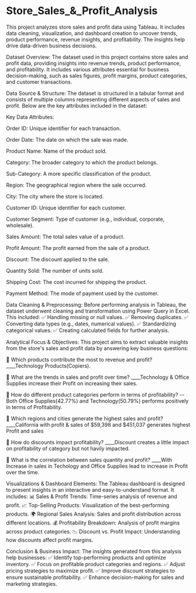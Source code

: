 # Store_Sales_&_Profit_Analysis
This project analyzes store sales and profit data using Tableau. It includes data cleaning, visualization, and dashboard creation to uncover trends, product performance, revenue insights, and profitability. The insights help drive data-driven business decisions.

Dataset Overview:
The dataset used in this project contains store sales and profit data, providing insights into revenue trends, product performance, and profitability. It includes various attributes essential for business decision-making, such as sales figures, profit margins, product categories, and customer transactions.

Data Source & Structure:
The dataset is structured in a tabular format and consists of multiple columns representing different aspects of sales and profit. Below are the key attributes included in the dataset:

Key Data Attributes:

Order ID: Unique identifier for each transaction.

Order Date: The date on which the sale was made.

Product Name: Name of the product sold.

Category: The broader category to which the product belongs.

Sub-Category: A more specific classification of the product.

Region: The geographical region where the sale occurred.

City: The city where the store is located.

Customer ID: Unique identifier for each customer.

Customer Segment: Type of customer (e.g., individual, corporate, wholesale).

Sales Amount: The total sales value of a product.

Profit Amount: The profit earned from the sale of a product.

Discount: The discount applied to the sale.

Quantity Sold: The number of units sold.

Shipping Cost: The cost incurred for shipping the product.

Payment Method: The mode of payment used by the customer.

Data Cleaning & Preprocessing:
Before performing analysis in Tableau, the dataset underwent cleaning and transformation using Power Query in Excel. This included:
✅ Handling missing or null values.
✅ Removing duplicates.
✅ Converting data types (e.g., dates, numerical values).
✅ Standardizing categorical values.
✅ Creating calculated fields for further analysis.

Analytical Focus & Objectives:
This project aims to extract valuable insights from the store's sales and profit data by answering key business questions:

🔹 Which products contribute the most to revenue and profit?                      ____Technology Products(Copiers).

🔹 What are the trends in sales and profit over time?                             ____Technology & Office Supplies increase their Profit on increasing their sales.  

🔹 How do different product categories perform in terms of profitability? --Both Office Supplies(42.77%) and Technology(50.79%) performs positively in terms of Profitability.

🔹 Which regions and cities generate the highest sales and profit?              ____California with profit & sales of $59,398 and $451,037 generates highest Profit and sales 

🔹 How do discounts impact profitability?                                        ____Discount creates a little impact on profitability of category but not havily impacted.

🔹 What is the correlation between sales quantity and profit?         ____With Increase in sales in Techology and Office Supplies lead to  increase in Profit over the time.

Visualizations & Dashboard Elements:
The Tableau dashboard is designed to present insights in an interactive and easy-to-understand format. It includes:
📊 Sales & Profit Trends: Time-series analysis of revenue and profit.
📈 Top-Selling Products: Visualization of the best-performing products.
🌍 Regional Sales Analysis: Sales and profit distribution across different locations.
💰 Profitability Breakdown: Analysis of profit margins across product categories.
📉 Discount vs. Profit Impact: Understanding how discounts affect profit margins.

Conclusion & Business Impact:
The insights generated from this analysis help businesses:
✅ Identify top-performing products and optimize inventory.
✅ Focus on profitable product categories and regions.
✅ Adjust pricing strategies to maximize profit.
✅ Improve discount strategies to ensure sustainable profitability.
✅ Enhance decision-making for sales and marketing strategies.
